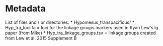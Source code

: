 # Metadata

List of files and / or directories:
    * Hypomesus_transpacificus/
        * Hyp_tra_loci.fa = loci for the linkage groups markers used in Ryan Lew's lg paper (from Mike)
        * Hyp_tra_linkage_groups.tsv = linkage groups created from Lew et al. 2015 Supplement B
